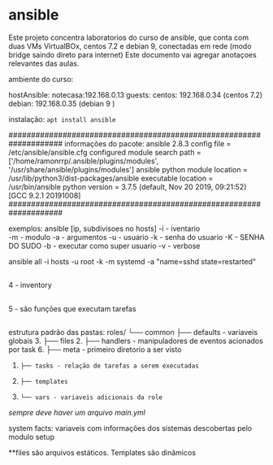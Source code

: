 # ansible
Este projeto concentra laboratorios do curso de ansible, que conta com duas VMs VirtualBOx, centos 7.2 e debian 9, conectadas em rede (modo bridge saindo direto para internet)
Este documento vai agregar anotaçoes relevantes das aulas.


ambiente do curso:

hostAnsible: notecasa:192.168.0.13
guests:
	centos: 192.168.0.34 (centos 7.2)
	debian: 192.168.0.35 (debian 9  )

instalação: 
```apt install ansible```

####################################################################
informações do pacote: 
ansible 2.8.3
  config file = /etc/ansible/ansible.cfg
  configured module search path = ['/home/ramonrrp/.ansible/plugins/modules', '/usr/share/ansible/plugins/modules']
  ansible python module location = /usr/lib/python3/dist-packages/ansible
  executable location = /usr/bin/ansible
  python version = 3.7.5 (default, Nov 20 2019, 09:21:52) [GCC 9.2.1 20191008]
####################################################################

exemplos: ansible [ip, subdivisoes no hosts]
	-i - iventario	
	-m - modulo
	-a - argumentos
	-u - usuario
	-k - senha do usuario
	-K - SENHA DO SUDO
	-b - executar como super usuario
	-v - verbose

ansible all -i hosts -u root -k -m systemd -a  "name=sshd state=restarted"

##
4 - inventory
##

##
5 - são funções que executam tarefas
##
estrutura padrão das pastas:
   roles/
   └── common
       ├── defaults - variaveis globais
3.     ├── files
2.     ├── handlers - manipuladores de eventos acionados por task
6.     ├── meta - primeiro diretorio a ser visto
1.     ├── tasks - relação de tarefas a serem executadas 
4.     ├── templates
5.     └── vars - variaveis adicionais da role
*sempre deve haver um arquivo main.yml*

system facts: variaveis com informações dos sistemas descobertas pelo modulo setup

**files são arquivos estáticos. Templates são dinâmicos
